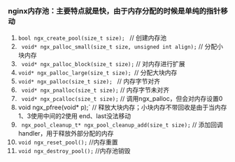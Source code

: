 ### nginx内存池：主要特点就是快，由于内存分配的时候是单纯的指针移动

1. `bool ngx_create_pool(size_t size); `  // 创建内存池
2. ` void* ngx_palloc_small(size_t size, unsigned int align);` // 分配小块内存
3. ` void* ngx_palloc_block(size_t size);` // 对内存进行扩展
4. `void* ngx_palloc_large(size_t size); `// 分配大块内存
5. `void* ngx_palloc(size_t size); `  // 内存字节对齐
6. ` void* ngx_pnalloc(size_t size);`  // 内存字节未对齐
7. ` void* ngx_pcalloc(size_t size);`  // 调用ngx_palloc，但会对内存设置0
8. void ngx_pfree(void* p);`         // 释放大块内存；小块内存不带回收是由于当内存1、3使用中间的2使用 end、last没法移动
9. ` ngx_pool_cleanup_t* ngx_pool_cleanup_add(size_t size);` // 添加回调handler，用于释放外部分配的内存
10. `void ngx_reset_pool();`    //内存重置
11. `void ngx_destroy_pool();`  //内存池销毁
